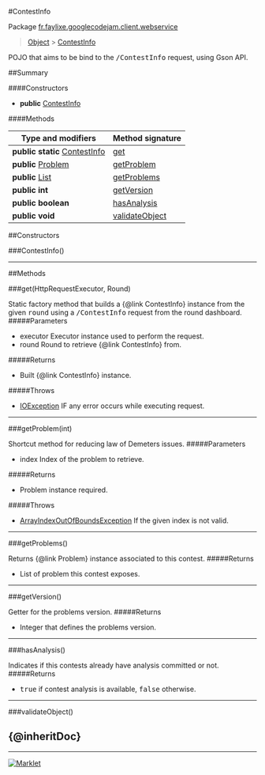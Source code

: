 #ContestInfo

Package [fr.faylixe.googlecodejam.client.webservice](README.md)<br>
> [Object](../../../../ava/lang/Object.md) > [ContestInfo](ContestInfo.md)

<p>POJO that aims to be bind to the <tt>/ContestInfo</tt>
 request, using Gson API.</p>

##Summary

####Constructors

* **public** [ContestInfo](contestinfo)

####Methods

Type and modifiers | Method signature
 --- | --- 
**public static** [ContestInfo](ContestInfo.md) | [get](gethttprequestexecutor-round)
**public** [Problem](Problem.md) | [getProblem](getproblemint)
**public** [List](../../../../ava/util/List.md) | [getProblems](getproblems)
**public** **int** | [getVersion](getversion)
**public** **boolean** | [hasAnalysis](hasanalysis)
**public** **void** | [validateObject](validateobject)


##Constructors

###ContestInfo()



---

##Methods

###get(HttpRequestExecutor, Round)


Static factory method that builds a {@link ContestInfo} instance
 from the given <tt>round</tt> using a <tt>/ContestInfo</tt>
 request from the round dashboard.
#####Parameters


* executor Executor instance used to perform the request.
* round Round to retrieve {@link ContestInfo} from.

#####Returns


* Built {@link ContestInfo} instance.

#####Throws

* [IOException](../../../../ava/io/IOException.md) IF any error occurs while executing request.

---
###getProblem(int)


Shortcut method for reducing law of Demeters issues.
#####Parameters


* index Index of the problem to retrieve.

#####Returns


* Problem instance required.

#####Throws

* [ArrayIndexOutOfBoundsException](../../../../ava/lang/ArrayIndexOutOfBoundsException.md) If the given index is not valid.

---
###getProblems()


Returns {@link Problem} instance associated
 to this contest.
#####Returns


* List of problem this contest exposes.

---
###getVersion()


Getter for the problems version.
#####Returns


* Integer that defines the problems version.

---
###hasAnalysis()


Indicates if this contests already have
 analysis committed or not.
#####Returns


* <tt>true</tt> if contest analysis is available, <tt>false</tt> otherwise.

---
###validateObject()


{@inheritDoc}
---
---
[![Marklet](https://img.shields.io/badge/Generated%20by-Marklet-green.svg)](https://github.com/Faylixe/marklet)